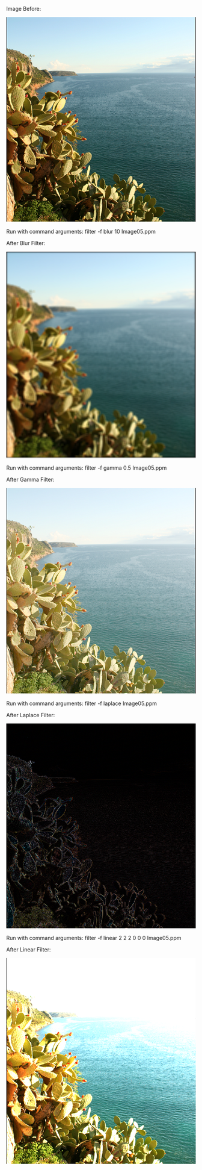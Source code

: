 Image Before:

![alt text](img/before.PNG)

Run with command arguments: filter -f blur 10 Image05.ppm

After Blur Filter:

![alt text](img/blur.PNG)

Run with command arguments: filter -f gamma 0.5 Image05.ppm

After Gamma Filter:

![alt text](img/gamma.PNG)

Run with command arguments: filter -f laplace Image05.ppm

After Laplace Filter:

![alt text](img/laplace.PNG)

Run with command arguments: filter -f linear 2 2 2 0 0 0 Image05.ppm

After Linear Filter:

![alt text](img/linear.PNG)
